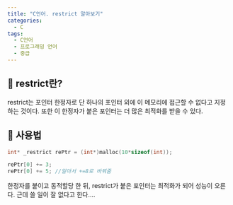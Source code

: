 ```yaml
---
title: "C언어. restrict 알아보기"
categories:
  - C
tags:
  - C언어
  - 프로그래밍 언어
  - 중급
---
```


## 🌟 restrict란?

restrict는 포인터 한정자로 단 하나의 포인터 외에 이 메모리에 접근할 수 없다고 지정하는 것이다. 또한 이 한정자가 붙은 포인터는 더 많은 최적화를 받을 수 있다.

## 🌟 사용법

```c
int* _restrict rePtr = (int*)malloc(10*sizeof(int));

rePtr[0] += 3;
rePtr[0] += 5; //알아서 +=8로 바꿔줌
```

한정자를 붙이고 동적할당 한 뒤, restrict가 붙은 포인터는 최적화가 되어 성능이 오른다. 근데 쓸 일이 잘 없다고 한다....